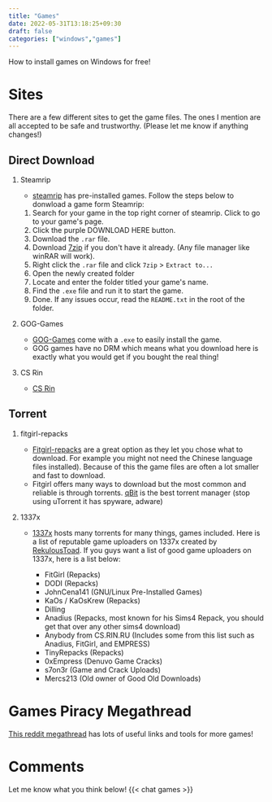```yaml
---
title: "Games"
date: 2022-05-31T13:18:25+09:30
draft: false
categories: ["windows","games"]
---
```


How to install games on Windows for free!

# Sites
There are a few different sites to get the game files. The ones I mention are all accepted to be safe and trustworthy. (Please let me know if anything changes!)

## Direct Download

1. Steamrip
    - [steamrip](https://steamrip.com) has pre-installed games. Follow the steps below to donwload a game form Steamrip:

    1. Search for your game in the top right corner of steamrip. Click to go to your game's page.
    2. Click the purple DOWNLOAD HERE button.
    3. Download the ```.rar``` file.
    4. Download [7zip](https://7-zip.org) if you don't have it already. (Any file manager like winRAR will work).
    5. Right click the ```.rar``` file and click ```7zip``` > ```Extract to...```
    6. Open the newly created folder
    7. Locate and enter the folder titled your game's name.
    8. Find the ```.exe``` file and run it to start the game.
    9. Done. If any issues occur, read the ```README.txt``` in the root of the folder.

2.  GOG-Games
    - [GOG-Games](https://gog-games.com/) come with a ```.exe``` to easily install the game.
    - GOG games have no DRM which means what you download here is exactly what you would get if you bought the real thing!

3. CS Rin 
    - [CS Rin](https://cs.rin.ru/forum/)


## Torrent
1. fitgirl-repacks
    - [Fitgirl-repacks](https://fitgirl-repacks.site/) are a great option as they let you chose what to download. For example you might not need the Chinese language files installed). Because of this the game files are often a lot smaller and fast to download.
    - Fitgirl offers many ways to download but the most common and reliable is through torrents. [qBit](https://www.qbittorrent.org/) is the best torrent manager (stop using uTorrent it has spyware, adware)

2. 1337x
    - [1337x](https://1337x.to) hosts many torrents for many things, games included. Here is a list of reputable game uploaders on 1337x created by [RekulousToad](https://www.reddit.com/user/RekulousToad/).
    If you guys want a list of good game uploaders on 1337x, here is a list below:

        - FitGirl (Repacks)
        - DODI (Repacks)
        - JohnCena141 (GNU/Linux Pre-Installed Games)
        - KaOs / KaOsKrew (Repacks)
        - Dilling
        - Anadius (Repacks, most known for his Sims4 Repack, you should get that over any other sims4 download)
        - Anybody from CS.RIN.RU (Includes some from this list such as Anadius, FitGirl, and EMPRESS)
        - TinyRepacks (Repacks)
        - 0xEmpress (Denuvo Game Cracks)
        - s7on3r (Game and Crack Uploads)
        - Mercs213 (Old owner of Good Old Downloads)



# Games Piracy Megathread
[This reddit megathread](https://www.reddit.com/r/PiratedGames/comments/i2uun1/rpiratedgames_mega_thread/) has lots of useful links and tools for more games!

# Comments
Let me know what you think below!
{{< chat games >}}
